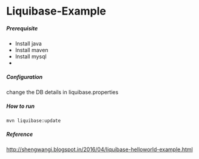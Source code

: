 # Liquibase-Example

##### Prerequisite

  - Install java
  - Install maven
  - Install mysql
  - 
##### Configuration

change the DB details in liquibase.properties

##### How to run

    mvn liquibase:update
##### Reference

http://shengwangi.blogspot.in/2016/04/liquibase-helloworld-example.html


